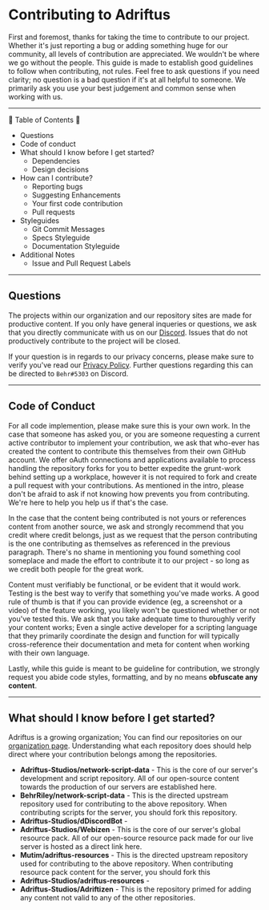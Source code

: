 # Contributing to Adriftus

First and foremost, thanks for taking the time to contribute to our project. Whether it's just reporting a bug or adding something huge for our community, all levels of contribution are appreciated. We wouldn't be where we go without the people. This guide is made to establish good guidelines to follow when contributing, not rules. Feel free to ask questions if you need clarity; no question is a bad question if it's at all helpful to someone. We primarily ask you use your best judgement and common sense when working with us.

---

:taco: Table of Contents :taco:

- Questions
- Code of conduct
- What should I know before I get started?
    - Dependencies
    - Design decisions
- How can I contribute?
    - Reporting bugs
    - Suggesting Enhancements
    - Your first code contribution
    - Pull requests
- Styleguides
    - Git Commit Messages
    - Specs Styleguide
    - Documentation Styleguide
- Additional Notes
    - Issue and Pull Request Labels

---

## Questions

The projects within our organization and our repository sites are made for productive content.
If you only have general inqueries or questions, we ask that you directly communicate with us on our [Discord](http://discord.adriftus.com).
Issues that do not productively contribute to the project will be closed.

If your question is in regards to our privacy concerns, please make sure to verify you've read our [Privacy Policy](docs/contribution_docs/privacy_policy.md).
Further questions regarding this can be directed to `Behr#5303` on Discord.

---

## Code of Conduct

For all code implemention, please make sure this is your own work.
In the case that someone has asked you, or you are someone requesting a current active contributor to implement your contribution, we ask that who-ever has created the content to contribute this themselves from their own GitHub account.
We offer oAuth connections and applications available to process handling the repository forks for you to better expedite the grunt-work behind setting up a workplace, however it is not required to fork and create a pull request with your contributions.
As mentioned in the intro, please don't be afraid to ask if not knowing how prevents you from contributing.
We're here to help you help us if that's the case.

In the case that the content being contributed is not yours or references content from another source, we ask and strongly recommend that you credit where credit belongs, just as we request that the person contributing is the one contributing as themselves as referenced in the previous paragraph.
There's no shame in mentioning you found something cool someplace and made the effort to contribute it to our project - so long as we credit both people for the great work.

Content must verifiably be functional, or be evident that it would work.
Testing is the best way to verify that something you've made works.
A good rule of thumb is that if you can provide evidence (eg, a screenshot or a video) of the feature working, you likely won't be questioned whether or not you've tested this.
We ask that you take adequate time to thuroughly verify your content works; Even a single active developer for a scripting language that they primarily coordinate the design and function for will typically cross-reference their documentation and meta for content when working with their own language.

Lastly, while this guide is meant to be guideline for contribution, we strongly request you abide code styles, formatting, and by no means **obfuscate any content**. 

---

## What should I know before I get started?

Adriftus is a growing organization; You can find our repositories on our [organization page](https://github.com/Adriftus-Studios). Understanding what each repository does should help direct where your contribution belongs among the repositories.

- **Adriftus-Studios/network-script-data** - This is the core of our server's development and script repository. All of our open-source content towards the production of our servers are established here.
- **BehrRiley/network-script-data** - This is the directed upstream repository used for contributing to the above repository. When contributing scripts for the server, you should fork this repository.
- **Adriftus-Studios/dDiscordBot** -
- **Adriftus-Studios/Webizen** - This is the core of our server's global resource pack. All of our open-source resource pack made for our live server is hosted as a direct link here.
- **Mutim/adriftus-resources** - This is the directed upstream repository used for contributing to the above repository. When contributing resource pack content for the server, you should fork this 
- **Adriftus-Studios/adriftus-resources** -
- **Adriftus-Studios/Adriftizen** - This is the repository primed for adding any content not valid to any of the other repositories.



[//]: <> (Content Credits:)
[//]: <> (This contribution guide is influenced by Atom and DenizenScript, where at the time referencing can be found here:)
[//]: <> (https://github.com/atom)
[//]: <> (https://github.com/DenizenScript)